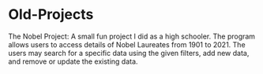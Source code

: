 # Old-Projects
The Nobel Project: A small fun project I did as a high schooler. The program allows users to access details of Nobel Laureates from 1901 to 2021. The users may search for a specific data using the given filters, add new data, and remove or update the existing data.
